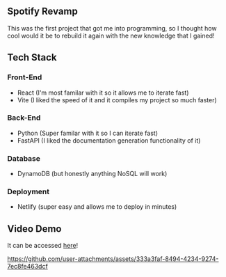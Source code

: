 ## Spotify Revamp

This was the first project that got me into programming, so I thought how cool would it be to rebuild it again with the new knowledge that I gained!

## Tech Stack

### Front-End

- React (I'm most familar with it so it allows me to iterate fast)
- Vite (I liked the speed of it and it compiles my project so much faster)

### Back-End

- Python (Super familar with it so I can iterate fast)
- FastAPI (I liked the documentation generation functionality of it)

### Database

- DynamoDB (but honestly anything NoSQL will work)

### Deployment

- Netlify (super easy and allows me to deploy in minutes)

## Video Demo

It can be accessed [here](https://spotify-revamp-bryanzhao.pages.dev/)!

https://github.com/user-attachments/assets/333a3faf-8494-4234-9274-7ec8fe463dcf
